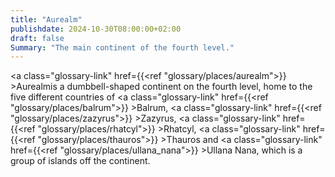 ```yaml
---
title: "Aurealm"
publishdate: 2024-10-30T08:00:00+02:00
draft: false
Summary: "The main continent of the fourth level."
---
```


<a class="glossary-link" href={{<ref "glossary/places/aurealm">}} >Aurealm</a>is a dumbbell-shaped continent on the fourth level, home to the
five different countries of <a class="glossary-link" href={{<ref "glossary/places/balrum">}} >Balrum</a>, <a class="glossary-link" href={{<ref "glossary/places/zazyrus">}} >Zazyrus</a>, <a class="glossary-link" href={{<ref "glossary/places/rhatcyl">}} >Rhatcyl</a>, <a class="glossary-link" href={{<ref "glossary/places/thauros">}} >Thauros</a> and <a class="glossary-link" href={{<ref "glossary/places/ullana_nana">}} >Ullana Nana</a>, which is a group of islands off the continent.
